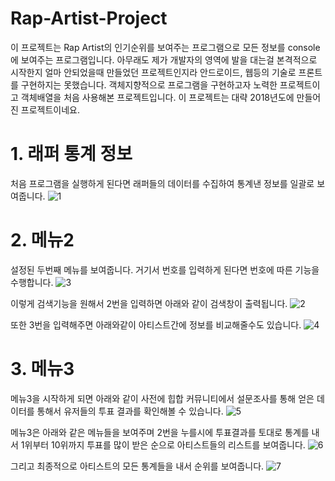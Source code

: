 # Rap-Artist-Project

이 프로젝트는 Rap Artist의 인기순위를 보여주는 프로그램으로 모든 정보를 console에 보여주는 프로그램입니다. 아무래도 제가 개발자의 영역에 발을 대는걸 본격적으로 시작한지 얼마 안되었을때 만들었던 프로젝트인지라 안드로이드, 웹등의 기술로 프론트를 구현하지는 못했습니다. 객체지향적으로 프로그램을 구현하고자 노력한 프로젝트이고 객체배열을 처음 사용해본 프로젝트입니다. 이 프로젝트는 대략 2018년도에 만들어진 프로젝트이네요.

# 1. 래퍼 통계 정보
처음 프로그램을 실행하게 된다면 래퍼들의 데이터를 수집하여 통계낸 정보를 일괄로 보여줍니다.
![1](https://user-images.githubusercontent.com/52379503/128657409-d82d7dcf-4bdd-45f6-9ea1-5fd958d50ab9.png)

# 2. 메뉴2

설정된 두번째 메뉴를 보여줍니다. 거기서 번호를 입력하게 된다면 번호에 따른 기능을 수행합니다.
![3](https://user-images.githubusercontent.com/52379503/128657419-c4c56bc3-00d7-4a47-8836-a43b170efd43.png)

이렇게 검색기능을 원해서 2번을 입력하면 아래와 같이 검색창이 출력됩니다.
![2](https://user-images.githubusercontent.com/52379503/128657415-c0f16900-e514-4f41-900c-4da579a4100c.png)

또한 3번을 입력해주면 아래와같이 아티스트간에 정보를 비교해줄수도 있습니다.
![4](https://user-images.githubusercontent.com/52379503/128657424-0c806403-17aa-4dbe-91d5-0d7ec026c25e.png)

# 3. 메뉴3

메뉴3을 시작하게 되면 아래와 같이 사전에 힙합 커뮤니티에서 설문조사를 통해 얻은 데이터를 통해서 유저들의 투표 결과를 확인해볼 수 있습니다.
![5](https://user-images.githubusercontent.com/52379503/128657426-7fa4e921-f4c2-4c32-8d29-d06fb46253d7.png)

메뉴3은 아래와 같은 메뉴들을 보여주며 2번을 누를시에 투표결과를 토대로 통계를 내서 1위부터 10위까지 투표를 많이 받은 순으로 아티스트들의 리스트를 보여줍니다.
![6](https://user-images.githubusercontent.com/52379503/128657431-14eed958-1983-433d-a8e8-f0f731bbe38d.png)

그리고 최종적으로 아티스트의 모든 통계들을 내서 순위를 보여줍니다.
![7](https://user-images.githubusercontent.com/52379503/128657433-4ddf7fae-0a08-43d9-83aa-b0086d396dd1.png)






